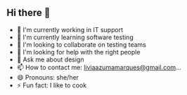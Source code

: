 ## Hi there 👋

- 🔭 I'm currently working in IT support
- 🌱 I'm currently learning software testing
- 👯 I'm looking to collaborate on testing teams
- 🤔 I'm looking for help with the right people
- 💬 Ask me about design
- 📫 How to contact me: liviaazumamarques@gmail.com...
- 😄 Pronouns: she/her
- ⚡ Fun fact: I like to cook
